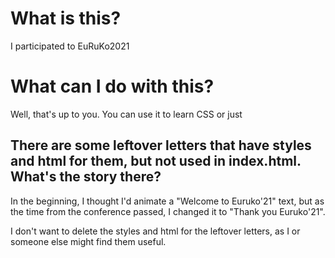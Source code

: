 # What is this?

I participated to EuRuKo2021

# What can I do with this?

Well, that's up to you. You can use it to learn CSS or just

## There are some leftover letters that have styles and html for them, but not used in index.html. What's the story there?

In the beginning, I thought I'd animate a "Welcome to Euruko'21" text, but as
the time from the conference passed, I changed it to "Thank you Euruko'21".

I don't want to delete the styles and html for the leftover letters, as I or
someone else might find them useful.
